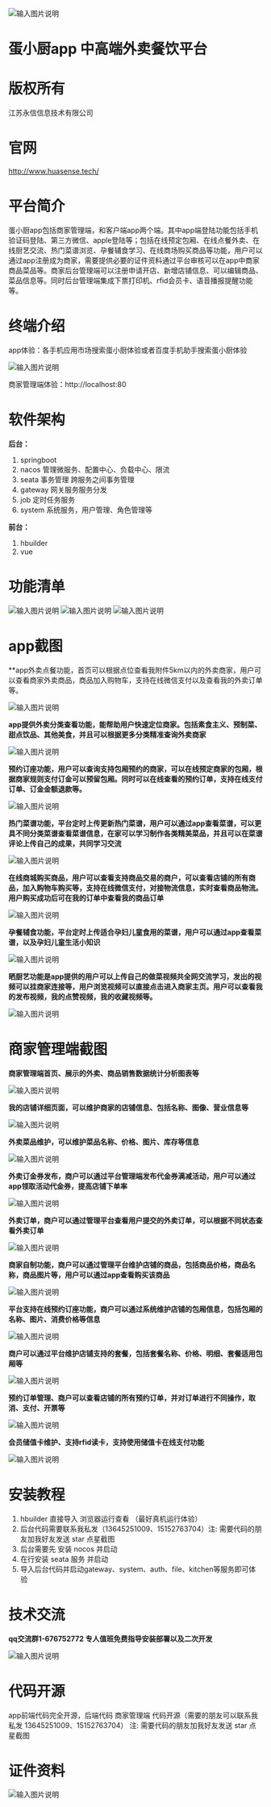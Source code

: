 ![输入图片说明](readMe/dxc.png)

# 蛋小厨app 中高端外卖餐饮平台

# 版权所有
江苏永信信息技术有限公司 

# 官网
http://www.huasense.tech/

# 平台简介
蛋小厨app包括商家管理端，和客户端app两个端。其中app端登陆功能包括手机验证码登陆、第三方微信、apple登陆等；包括在线预定包厢、在线点餐外卖、在线厨艺交流、热门菜谱浏览、孕餐辅食学习、在线商场购买商品等功能，用户可以通过app注册成为商家，需要提供必要的证件资料通过平台审核可以在app中商家商品菜品等。商家后台管理端可以注册申请开店、新增店铺信息、可以编辑商品、菜品信息等。同时后台管理端集成下票打印机、rfid会员卡、语音播报提醒功能等。

# 终端介绍

app体验：各手机应用市场搜索蛋小厨体验或者百度手机助手搜索蛋小厨体验

![输入图片说明](readMe/yysc.png)

商家管理端体验：http://localhost:80

# 软件架构

 **后台：** 

1. springboot 
2. nacos 管理微服务、配置中心、负载中心、限流
3. seata 事务管理 跨服务之间事务管理
4. gateway 网关服务服务分发
5. job 定时任务服务
6. system 系统服务，用户管理、角色管理等

 **前台：** 

1. hbuilder 
2. vue

# 功能清单
![输入图片说明](readMe/1681976834420.png)
![输入图片说明](readMe/1681976918429.png)
![输入图片说明](readMe/1681977025105.png)

# app截图

**app外卖点餐功能，首页可以根据点位查看我附件5km以内的外卖商家，用户可以查看商家外卖商品，商品加入购物车，支持在线微信支付以及查看我的外卖订单等。

![输入图片说明](readMe/app%E5%A4%96%E5%8D%961.png)

**app提供外卖分类查看功能，能帮助用户快速定位商家。包括素食主义、预制菜、甜点饮品、其他美食，并且可以根据更多分类精准查询外卖商家** 

![输入图片说明](readMe/app%E5%A4%96%E5%8D%962.png)

 **预约订座功能，用户可以查询支持包厢预约的商家，可以在线预定商家的包厢，根据商家规则支付订金可以预留包厢。同时可以在线查看的预约订单，支持在线支付订单、订金金额退款等。** 

![输入图片说明](readMe/app%E9%A2%84%E7%BA%A6.png)

 **热门菜谱功能，平台定时上传更新热门菜谱，用户可以通过app查看菜谱，可以更具不同分类菜谱查看菜谱信息，在家可以学习制作各类精美菜品，并且可以在菜谱评论上传自己的成果，共同学习交流**

![输入图片说明](readMe/app%E7%83%AD%E9%97%A8%E8%8F%9C%E8%B0%B1.png)

 **在线商城购买商品，用户可以查看支持商品交易的商户，可以查看店铺的所有商品，加入购物车购买等，支持在线微信支付，对接物流信息，实时查看商品物流。用户购买成功后可在我的订单中查看我的商品订单**

![输入图片说明](readMe/app%E5%95%86%E5%93%81.png)

 **孕餐辅食功能，平台定时上传适合孕妇儿童食用的菜谱，用户可以通过app查看菜谱，以及孕妇儿童生活小知识**

![输入图片说明](readMe/app%E5%AD%95%E9%A4%90%E8%BE%85%E9%A3%9F.png)

 **晒厨艺功能是app提供的用户可以上传自己的做菜视频共全网交流学习，发出的视频可以挂商家连接等，用户浏览视频可以直接点击进入商家主页。用户可以查看我的发布视频，我的点赞视频，我的收藏视频等。**

![输入图片说明](readMe/app%E6%99%92%E5%8E%A8%E8%89%BA.png)

# 商家管理端截图

 **商家管理端首页、展示的外卖、商品销售数据统计分析图表等** 

![输入图片说明](readMe/pc1.png)

 **我的店铺详细页面，可以维护商家的店铺信息、包括名称、图像、营业信息等** 

![输入图片说明](readMe/pc2.png)

 **外卖菜品维护，可以维护菜品名称、价格、图片、库存等信息** 

![输入图片说明](readMe/pc4.png)

 **外卖订金券发布，商户可以通过平台管理端发布代金券满减活动，用户可以通过app领取活动代金券，提高店铺下单率** 

![输入图片说明](readMe/pc%E5%A4%96%E5%8D%96%E4%BB%A3%E9%87%91%E5%88%B8.png)

 **外卖订单，商户可以通过管理平台查看用户提交的外卖订单，可以根据不同状态查看外卖订单** 

![输入图片说明](readMe/pc%E5%A4%96%E5%8D%96%E8%AE%A2%E5%8D%95.png)

 **商家自制功能，商户可以通过管理平台维护店铺的商品，包括商品价格，商品名称，商品图片等，用户可以通过app查看购买该商品** 

![输入图片说明](readMe/pc%E5%95%86%E5%93%81.png)

 **平台支持在线预约订座功能，商户可以通过系统维护店铺的包厢信息，包括包厢的名称、图片、消费价格等信息** 

![输入图片说明](readMe/pc%E5%8C%85%E5%8E%A2.png)

 **商户可以通过平台维护店铺支持的套餐，包括套餐名称、价格、明细、套餐适用包厢等** 

![输入图片说明](readMe/pc%E5%A5%97%E9%A4%90.png) 

 **预约订单管理、商户可以查看店铺的所有预约订单，并对订单进行不同操作，取消、支付、开票等** 

![输入图片说明](readMe/pc5.png)

 **会员储值卡维护、支持rfid读卡，支持使用储值卡在线支付功能** 

![输入图片说明](readMe/pc3.png)

# 安装教程

1.  hbuilder 直接导入 浏览器运行查看 （最好真机运行体验）
2.  后台代码需要联系我私发（13645251009、15152763704）注: 需要代码的朋友加我好友发送 star 点星截图
3.  后台需要先 安装 nocos 并启动
4.  在行安装 seata 服务 并启动
5.  导入后台代码并启动gateway、system、auth、file、kitchen等服务即可体验

# 技术交流

**qq交流群1-676752772 专人值班免费指导安装部署以及二次开发**

![输入图片说明](readMe/qq.jpg)

# 代码开源
app前端代码完全开源，后端代码   商家管理端 代码开源（需要的朋友可以联系我私发 13645251009、15152763704）
注: 需要代码的朋友加我好友发送 star 点星截图
 
# 证件资料
![输入图片说明](readMe/rjzzq.jpg)
